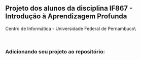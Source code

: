 ## Projeto dos alunos da disciplina IF867 - Introdução à Aprendizagem Profunda
Centro de Informática - Universidade Federal de Pernambuco\\

<br>

### Adicionando seu projeto ao repositório:
